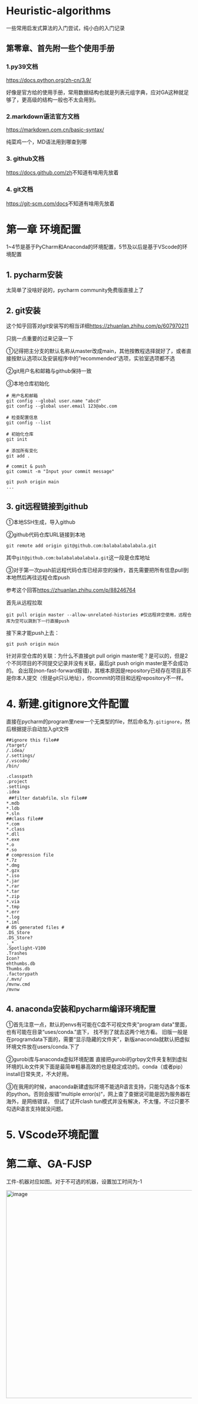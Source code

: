 # Heuristic-algorithms

一些常用启发式算法的入门尝试，纯小白的入门记录

## 第零章、首先附一些个使用手册

### 1.py39文档

https://docs.python.org/zh-cn/3.9/

好像是官方给的使用手册，常用数据结构也就是列表元组字典，应对GA这种就足够了，更高级的结构一般也不太会用到。

### 2.markdown语法官方文档

https://markdown.com.cn/basic-syntax/

纯菜鸡一个，MD语法用到哪查到哪

### 3. github文档
<https://docs.github.com/zh>不知道有啥用先放着

### 4. git文档
<https://git-scm.com/docs>不知道有啥用先放着

# 第一章 环境配置
1~4节是基于PyCharm和Anaconda的环境配置，5节及以后是基于VScode的环境配置

## 1. pycharm安装

太简单了没啥好说的，pycharm community免费版直接上了

## 2. git安装
这个知乎回答对git安装写的相当详细<https://zhuanlan.zhihu.com/p/607970211>

只挑一点重要的过来记录一下

①记得把主分支的默认名称从master改成main，其他按教程选择就好了，或者直接按默认选项以及安装程序中的”recommended“选项，实验室选项都不选

②git用户名和邮箱与github保持一致

③本地仓库初始化

```
# 用户名和邮箱
git config --global user.name "abcd"
git config --global user.email 123@abc.com

# 检查配置信息 
git config --list

# 初始化仓库
git init

# 添加所有变化
git add .

# commit & push
git commit -m "Input your commit message"

git push origin main
...

```

## 3. git远程链接到github

①本地SSH生成，导入github

②github代码仓库URL链接到本地
```
git remote add origin git@github.com:balabalabalabala.git
```
其中`git@github.com:balabalabalabala.git`这一段是仓库地址

③对于第一次push前远程代码仓库已经非空的操作，首先需要把所有信息pull到本地然后再往远程仓库push

参考这个回答<https://zhuanlan.zhihu.com/p/88246764>

首先从远程拉取

`git pull origin master --allow-unrelated-histories #仅远程非空使用，远程仓库为空可以跳到下一行直接push`

接下来才能push上去：

`git push origin main`

针对非空仓库的关联：为什么不直接git pull origin master呢？是可以的，但是2个不同项目的不同提交记录并没有关联，最后git push origin master是不会成功的。
会出现(non-fast-forward报错)，其根本原因是repository已经存在项目且不是你本人提交（但是git只认地址），你commit的项目和远程repository不一样。

# 4. 新建.gitignore文件配置
直接在pycharm的program里new一个无类型的file，然后命名为`.gitignore`，然后根据提示自动加入git文件
```
##ignore this file##
/target/
/.idea/
/.settings/
/.vscode/
/bin/

.classpath
.project
.settings
.idea
 ##filter databfile、sln file##
*.mdb
*.ldb
*.sln
##class file##
*.com
*.class
*.dll
*.exe
*.o
*.so
# compression file
*.7z
*.dmg
*.gzx
*.iso
*.jar
*.rar
*.tar
*.zip
*.via
*.tmp
*.err
*.log
*.iml
# OS generated files #
.DS_Store
.DS_Store?
._*
.Spotlight-V100
.Trashes
Icon?
ehthumbs.db
Thumbs.db
.factorypath
/.mvn/
/mvnw.cmd
/mvnw
```

## 4. anaconda安装和pycharm编译环境配置

①首先注意一点，默认的envs有可能在C盘不可视文件夹"program data"里面，也有可能在目录“uses/conda.”底下，
找不到了就去这两个地方看。 旧版一般是在programdata下面的，需要“显示隐藏的文件夹”，新版anaconda就默认把虚拟环境文件放在users/conda.下了

②gurobi库与anaconda虚拟环境配置
直接把gurobi的grbpy文件夹复制到虚拟环境的Lib文件夹下面是最简单粗暴高效的也是稳定成功的。conda（或者pip） install日常失灵，不大好用。

③在我用的时候，anaconda新建虚拟环境不能选R语言支持，只能勾选各个版本的python。否则会报错”multiple error(s)“，网上查了查据说可能是因为服务器在海外，是网络错误，
但试了试开clash tun模式并没有解决，不太懂，不过只要不勾选R语言支持就没问题。

# 5. VScode环境配置

# 第二章、GA-FJSP

工件-机器对应如图。对于不可选的机器，设置加工时间为-1

<img width="563" alt="image" src="https://user-images.githubusercontent.com/72543040/230000604-4b49d3bf-e4ac-4c4b-b91f-583888995d5b.png">

